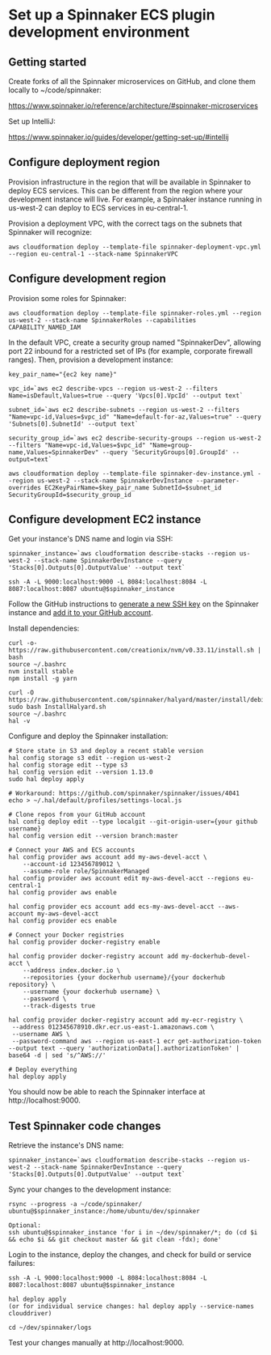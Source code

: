 # Set up a Spinnaker ECS plugin development environment

## Getting started

Create forks of all the Spinnaker microservices on GitHub, and clone them locally to ~/code/spinnaker:

https://www.spinnaker.io/reference/architecture/#spinnaker-microservices

Set up IntelliJ:

https://www.spinnaker.io/guides/developer/getting-set-up/#intellij

## Configure deployment region

Provision infrastructure in the region that will be available in Spinnaker to deploy ECS services.  This can be different from the region where your development instance will live.  For example, a Spinnaker instance running in us-west-2 can deploy to ECS services in eu-central-1.

Provision a deployment VPC, with the correct tags on the subnets that Spinnaker will recognize:

```aws cloudformation deploy --template-file spinnaker-deployment-vpc.yml --region eu-central-1 --stack-name SpinnakerVPC```

## Configure development region

Provision some roles for Spinnaker:

```aws cloudformation deploy --template-file spinnaker-roles.yml --region us-west-2 --stack-name SpinnakerRoles --capabilities CAPABILITY_NAMED_IAM```

In the default VPC, create a security group named "SpinnakerDev", allowing port 22 inbound for a restricted set of IPs (for example, corporate firewall ranges).  Then, provision a development instance:

```
key_pair_name="{ec2 key name}"

vpc_id=`aws ec2 describe-vpcs --region us-west-2 --filters Name=isDefault,Values=true --query 'Vpcs[0].VpcId' --output text`

subnet_id=`aws ec2 describe-subnets --region us-west-2 --filters "Name=vpc-id,Values=$vpc_id" "Name=default-for-az,Values=true" --query 'Subnets[0].SubnetId' --output text`

security_group_id=`aws ec2 describe-security-groups --region us-west-2 --filters "Name=vpc-id,Values=$vpc_id" "Name=group-name,Values=SpinnakerDev" --query 'SecurityGroups[0].GroupId' --output=text`

aws cloudformation deploy --template-file spinnaker-dev-instance.yml --region us-west-2 --stack-name SpinnakerDevInstance --parameter-overrides EC2KeyPairName=$key_pair_name SubnetId=$subnet_id SecurityGroupId=$security_group_id
```

## Configure development EC2 instance

Get your instance's DNS name and login via SSH:

```
spinnaker_instance=`aws cloudformation describe-stacks --region us-west-2 --stack-name SpinnakerDevInstance --query 'Stacks[0].Outputs[0].OutputValue' --output text`

ssh -A -L 9000:localhost:9000 -L 8084:localhost:8084 -L 8087:localhost:8087 ubuntu@$spinnaker_instance
```

Follow the GitHub instructions to [generate a new SSH key](https://help.github.com/en/articles/generating-a-new-ssh-key-and-adding-it-to-the-ssh-agent) on the Spinnaker instance and [add it to your GitHub account](https://help.github.com/en/articles/adding-a-new-ssh-key-to-your-github-account).

Install dependencies:
```
curl -o- https://raw.githubusercontent.com/creationix/nvm/v0.33.11/install.sh | bash
source ~/.bashrc
nvm install stable
npm install -g yarn

curl -O https://raw.githubusercontent.com/spinnaker/halyard/master/install/debian/InstallHalyard.sh
sudo bash InstallHalyard.sh
source ~/.bashrc
hal -v
```

Configure and deploy the Spinnaker installation:
```
# Store state in S3 and deploy a recent stable version
hal config storage s3 edit --region us-west-2
hal config storage edit --type s3
hal config version edit --version 1.13.0
sudo hal deploy apply

# Workaround: https://github.com/spinnaker/spinnaker/issues/4041
echo > ~/.hal/default/profiles/settings-local.js

# Clone repos from your GitHub account
hal config deploy edit --type localgit --git-origin-user={your github username}
hal config version edit --version branch:master

# Connect your AWS and ECS accounts
hal config provider aws account add my-aws-devel-acct \
    --account-id 123456789012 \
    --assume-role role/SpinnakerManaged
hal config provider aws account edit my-aws-devel-acct --regions eu-central-1
hal config provider aws enable

hal config provider ecs account add ecs-my-aws-devel-acct --aws-account my-aws-devel-acct
hal config provider ecs enable

# Connect your Docker registries
hal config provider docker-registry enable

hal config provider docker-registry account add my-dockerhub-devel-acct \
    --address index.docker.io \
    --repositories {your dockerhub username}/{your dockerhub repository} \
    --username {your dockerhub username} \
    --password \
    --track-digests true

hal config provider docker-registry account add my-ecr-registry \
 --address 012345678910.dkr.ecr.us-east-1.amazonaws.com \
 --username AWS \
 --password-command aws --region us-east-1 ecr get-authorization-token --output text --query 'authorizationData[].authorizationToken' | base64 -d | sed 's/^AWS://'

# Deploy everything
hal deploy apply
```

You should now be able to reach the Spinnaker interface at http://localhost:9000.

## Test Spinnaker code changes

Retrieve the instance's DNS name:
```
spinnaker_instance=`aws cloudformation describe-stacks --region us-west-2 --stack-name SpinnakerDevInstance --query 'Stacks[0].Outputs[0].OutputValue' --output text`
```

Sync your changes to the development instance:
```
rsync --progress -a ~/code/spinnaker/ ubuntu@$spinnaker_instance:/home/ubuntu/dev/spinnaker

Optional:
ssh ubuntu@$spinnaker_instance 'for i in ~/dev/spinnaker/*; do (cd $i && echo $i && git checkout master && git clean -fdx); done'
```

Login to the instance, deploy the changes, and check for build or service failures:
```
ssh -A -L 9000:localhost:9000 -L 8084:localhost:8084 -L 8087:localhost:8087 ubuntu@$spinnaker_instance

hal deploy apply
(or for individual service changes: hal deploy apply --service-names clouddriver)

cd ~/dev/spinnaker/logs
```

Test your changes manually at http://localhost:9000.
